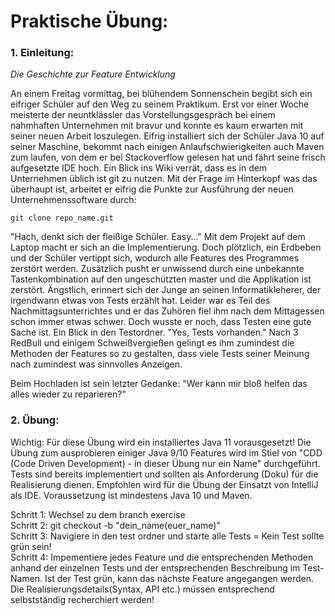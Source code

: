 # Praktische Übung:

### 1. Einleitung:
*Die Geschichte zur Feature Entwicklung*

An einem Freitag vormittag, bei blühendem Sonnenschein begibt sich ein eifriger Schüler auf den Weg zu seinem Praktikum. 
Erst vor einer Woche meisterte der neuntklässler das Vorstellungsgespräch bei einem nahmhaften Unternehmen mit bravur und konnte es kaum erwarten mit seiner neuen Arbeit loszulegen. 
Eifrig installiert sich der Schüler Java 10 auf seiner Maschine, bekommt nach einigen Anlaufschwierigkeiten auch Maven zum laufen, von dem er bei Stackoverflow gelesen hat und fährt seine frisch aufgesetzte IDE hoch.
Ein Blick ins Wiki verrät, dass es in dem Unternehmen üblich ist git zu nutzen. Mit der Frage im Hinterkopf was das überhaupt ist, arbeitet er eifrig die Punkte zur Ausführung der neuen Unternehmenssoftware durch:

```
git clone repo_name.git
```

"Hach, denkt sich der fleißige Schüler. Easy..."
Mit dem Projekt auf dem Laptop macht er sich an die Implementierung. Doch plötzlich, ein Erdbeben und der Schüler vertippt sich, wodurch alle Features des Programmes zerstört werden. 
Zusätzlich pusht er unwissend durch eine unbekannte Tastenkombination auf den ungeschützten master und die Applikation ist zerstört. Ängstlich, erinnert sich der Junge an seinen Informatikleherer, der irgendwann etwas von Tests erzählt hat. 
Leider war es Teil des Nachmittagsunterrichtes und er das Zuhören fiel ihm nach dem Mittagessen schon immer etwas schwer. Doch wusste er noch, dass Testen eine gute Sache ist. Ein Blick in den Testordner. "Yes, Tests vorhanden."
Nach 3 RedBull und einigem Schweißvergießen gelingt es ihm zumindest die Methoden der Features so zu gestalten, dass viele Tests seiner Meinung nach zumindest was sinnvolles Anzeigen.

Beim Hochladen ist sein letzter Gedanke: "Wer kann mir bloß helfen das alles wieder zu reparieren?"

### 2. Übung:
Wichtig: Für diese Übung wird ein installiertes Java 11 vorausgesetzt!
Die Übung zum ausprobieren einiger Java 9/10 Features wird im Stiel von "CDD (Code Driven Development) - in dieser Übung nur ein Name" durchgeführt. Tests sind bereits implementiert und sollten als Anforderung (Doku) für die Realisierung dienen.
Empfohlen wird für die Übung der Einsatzt von IntelliJ als IDE. Voraussetzung ist mindestens Java 10 und Maven.

Schritt 1: Wechsel zu dem branch exercise\
Schritt 2: git checkout -b "dein_name(euer_name)"\
Schritt 3: Navigiere in den test ordner und starte alle Tests = Kein Test sollte grün sein!\
Schritt 4: Impementiere jedes Feature und die entsprechenden Methoden anhand der einzelnen Tests und der entsprechenden Beschreibung im Test-Namen. 
Ist der Test grün, kann das nächste Feature angegangen werden. Die Realisierungsdetails(Syntax, API etc.) müssen entsprechend selbstständig recherchiert werden!
